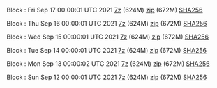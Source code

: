Block : Fri Sep 17 00:00:01 UTC 2021 [7z](https://transfer.sh/NwmwJC/bootstrap.dat.20210917.7z) (624M) [zip](https://transfer.sh/P7HXlw/bootstrap.dat.20210917.zip) (672M) [SHA256](https://transfer.sh/l0Pvlj/sha256.txt)

Block : Thu Sep 16 00:00:01 UTC 2021 [7z](https://transfer.sh/u68uyV/bootstrap.dat.20210916.7z) (624M) [zip](https://transfer.sh/tQR5jD/bootstrap.dat.20210916.zip) (672M) [SHA256](https://transfer.sh/DfgB7l/sha256.txt)

Block : Wed Sep 15 00:00:01 UTC 2021 [7z](https://transfer.sh/mNkFAC/bootstrap.dat.20210915.7z) (624M) [zip](https://transfer.sh/MBvJTr/bootstrap.dat.20210915.zip) (672M) [SHA256](https://transfer.sh/8zR0C7/sha256.txt)

Block : Tue Sep 14 00:00:01 UTC 2021 [7z](https://transfer.sh/Shz4fC/bootstrap.dat.20210914.7z) (624M) [zip](https://transfer.sh/XPusse/bootstrap.dat.20210914.zip) (672M) [SHA256](https://transfer.sh/mELpyP/sha256.txt)

Block : Mon Sep 13 00:00:02 UTC 2021 [7z](https://transfer.sh/VdVngK/bootstrap.dat.20210913.7z) (624M) [zip](https://transfer.sh/ligWo5/bootstrap.dat.20210913.zip) (672M) [SHA256](https://transfer.sh/9hYOnG/sha256.txt)

Block : Sun Sep 12 00:00:01 UTC 2021 [7z](https://transfer.sh/nCH3PT/bootstrap.dat.20210912.7z) (624M) [zip](https://transfer.sh/tN1p9S/bootstrap.dat.20210912.zip) (672M) [SHA256](https://transfer.sh/FXAaH3/sha256.txt)
